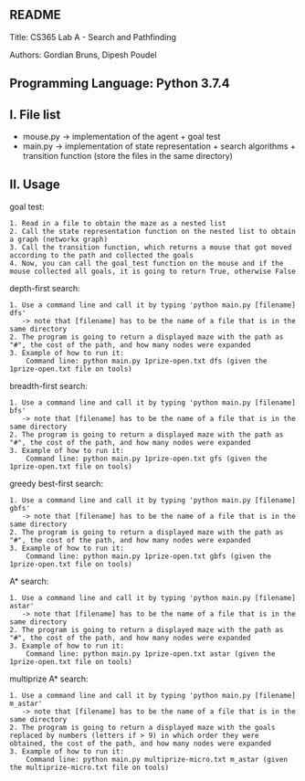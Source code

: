 README
------------------------
Title: CS365 Lab A - Search and Pathfinding

Authors: Gordian Bruns, Dipesh Poudel

Programming Language: Python 3.7.4
------------------------
I. File list
------------
  - mouse.py    -> implementation of the agent + goal test
  - main.py     -> implementation of state representation + search algorithms + transition function
(store the files in the same directory)

II. Usage
------------
goal test:

	1. Read in a file to obtain the maze as a nested list
	2. Call the state representation function on the nested list to obtain a graph (networkx graph)
	3. Call the transition function, which returns a mouse that got moved according to the path and collected the goals
	4. Now, you can call the goal_test function on the mouse and if the mouse collected all goals, it is going to return True, otherwise False


depth-first search:

	1. Use a command line and call it by typing 'python main.py [filename] dfs'
	   -> note that [filename] has to be the name of a file that is in the same directory
	2. The program is going to return a displayed maze with the path as "#", the cost of the path, and how many nodes were expanded
	3. Example of how to run it:
	    Command line: python main.py 1prize-open.txt dfs (given the 1prize-open.txt file on tools)


breadth-first search:

	1. Use a command line and call it by typing 'python main.py [filename] bfs'
	   -> note that [filename] has to be the name of a file that is in the same directory
	2. The program is going to return a displayed maze with the path as "#", the cost of the path, and how many nodes were expanded
	3. Example of how to run it:
	    Command line: python main.py 1prize-open.txt gfs (given the 1prize-open.txt file on tools)


greedy best-first search:

	1. Use a command line and call it by typing 'python main.py [filename] gbfs'
	   -> note that [filename] has to be the name of a file that is in the same directory
	2. The program is going to return a displayed maze with the path as "#", the cost of the path, and how many nodes were expanded
	3. Example of how to run it:
	    Command line: python main.py 1prize-open.txt gbfs (given the 1prize-open.txt file on tools)


A* search:

	1. Use a command line and call it by typing 'python main.py [filename] astar'
	   -> note that [filename] has to be the name of a file that is in the same directory
	2. The program is going to return a displayed maze with the path as "#", the cost of the path, and how many nodes were expanded
	3. Example of how to run it:
	    Command line: python main.py 1prize-open.txt astar (given the 1prize-open.txt file on tools)


multiprize A* search:

	1. Use a command line and call it by typing 'python main.py [filename] m_astar'
	   -> note that [filename] has to be the name of a file that is in the same directory
	2. The program is going to return a displayed maze with the goals replaced by numbers (letters if > 9) in which order they were obtained, the cost of the path, and how many nodes were expanded
	3. Example of how to run it:
	    Command line: python main.py multiprize-micro.txt m_astar (given the multiprize-micro.txt file on tools)
